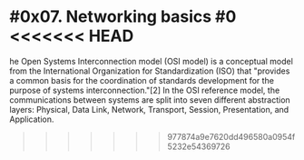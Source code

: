 #0x07. Networking basics #0
<<<<<<< HEAD
=======
he Open Systems Interconnection model (OSI model) is a conceptual model from the International Organization for Standardization (ISO) that "provides a common basis for the coordination of standards development for the purpose of systems interconnection."[2] In the OSI reference model, the communications between systems are split into seven different abstraction layers: Physical, Data Link, Network, Transport, Session, Presentation, and Application.
>>>>>>> 977874a9e7620dd496580a0954f5232e54369726
